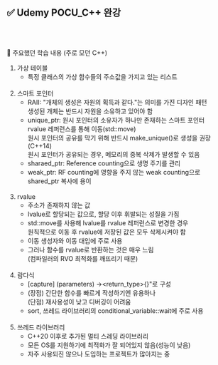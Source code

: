 
## ✅ Udemy POCU_C++ 완강

<br><br/>

🎯 주요했던 학습 내용 (주로 모던 C++)
1. 가상 테이블
   - 특정 클래스의 가상 함수들의
     주소값을 가지고 있는 리스트
     <br></br>
2. 스마트 포인터
   - RAII: "개체의 생성은 자원의 획득과 같다."는 의미를 가진 디자인 패턴<br>
           생성된 개체는 반드시 자원을 소유하고 있어야 함
   - unique_ptr: 원시 포인터의 소유자가 하나만 존재하는 스마트 포인터<br>
                 rvalue 레퍼런스를 통해 이동(std::move)<br>
                 원시 포인터의 공유를 막기 위해 반드시 make_unique()로 생성을 권장 (C++14)<br>
                 원시 포인터가 공유되는 경우, 메모리의 중복 삭제가 발생할 수 있음
   - sharaed_ptr: Reference counting으로 생명 주기를 관리
   - weak_ptr: RF counting에 영향을 주지 않는 weak counting으로 shared_ptr 복사에 용이
     <br></br>
3. rvalue
   - 주소가 존재하지 않는 값
   - lvalue로 할당되는 값으로, 할당 이후 휘발되는 성질을 가짐
   - std::move를 사용해 lvalue를 rvalue 레퍼런스로 변경한 경우<br>
     원칙적으로 이동 후 rvalue에 저장된 값은 모두 삭제시켜야 함
   - 이동 생성자와 이동 대입에 주로 사용
   - 그러나 함수를 rvalue로 반환하는 것은 매우 느림<br>
     (컴파일러의 RVO 최적화를 깨뜨리기 때문)
     <br></br>
4. 람다식
   - [capture] (parameters) <specifiers>-><return_type>{<body>}"로 구성
   - (장점) 간단한 함수를 빠르게 작성하기엔 유용하나 <br>
     (단점) 재사용성이 낮고 디버깅이 어려움
   - sort, 쓰레드 라이브러리의 conditional_variable::wait에 주로 사용
     <br></br>  
6. 쓰레드 라이브러리
   - C++20 이후로 추가된 멀티 스레딩 라이브러리
   - 모든 OS를 지원하기에 최적화가 잘 되어있지 않음(성능이 낮음)
   - 자주 사용되진 않으나 도입하는 프로젝트가 많아지는 중

